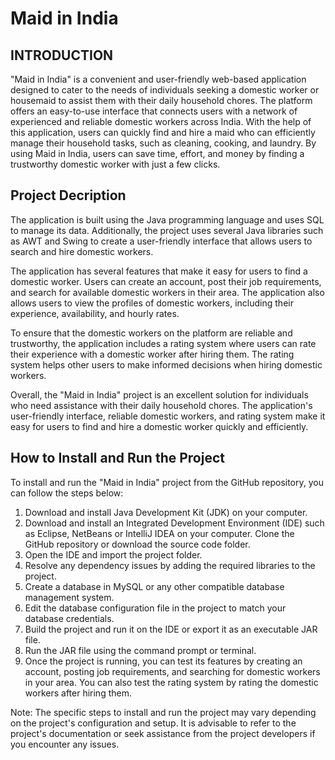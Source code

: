 
# Maid in India

## INTRODUCTION

"Maid in India" is a convenient and user-friendly web-based application designed to cater to the needs of individuals seeking a domestic worker or housemaid to assist them with their daily household chores. The platform offers an easy-to-use interface that connects users with a network of experienced and reliable domestic workers across India. With the help of this application, users can quickly find and hire a maid who can efficiently manage their household tasks, such as cleaning, cooking, and laundry. By using Maid in India, users can save time, effort, and money by finding a trustworthy domestic worker with just a few clicks.

## Project Decription

The application is built using the Java programming language and uses SQL to manage its data. Additionally, the project uses several Java libraries such as AWT and Swing to create a user-friendly interface that allows users to search and hire domestic workers.

The application has several features that make it easy for users to find a domestic worker. Users can create an account, post their job requirements, and search for available domestic workers in their area. The application also allows users to view the profiles of domestic workers, including their experience, availability, and hourly rates.

To ensure that the domestic workers on the platform are reliable and trustworthy, the application includes a rating system where users can rate their experience with a domestic worker after hiring them. The rating system helps other users to make informed decisions when hiring domestic workers.

Overall, the "Maid in India" project is an excellent solution for individuals who need assistance with their daily household chores. The application's user-friendly interface, reliable domestic workers, and rating system make it easy for users to find and hire a domestic worker quickly and efficiently.

## How to Install and Run the Project

To install and run the "Maid in India" project from the GitHub repository, you can follow the steps below:

1. Download and install Java Development Kit (JDK) on your computer.
2. Download and install an Integrated Development Environment (IDE) such as Eclipse, NetBeans or IntelliJ IDEA on your computer.
Clone the GitHub repository or download the source code folder.
3. Open the IDE and import the project folder.
4. Resolve any dependency issues by adding the required libraries to the project.
5. Create a database in MySQL or any other compatible database management system.
6. Edit the database configuration file in the project to match your database credentials.
7. Build the project and run it on the IDE or export it as an executable JAR file.
8. Run the JAR file using the command prompt or terminal.
9. Once the project is running, you can test its features by creating an account, posting job requirements, and searching for domestic workers in your area. You can also test the rating system by rating the domestic workers after hiring them.

Note: The specific steps to install and run the project may vary depending on the project's configuration and setup. It is advisable to refer to the project's documentation or seek assistance from the project developers if you encounter any issues.








                               
